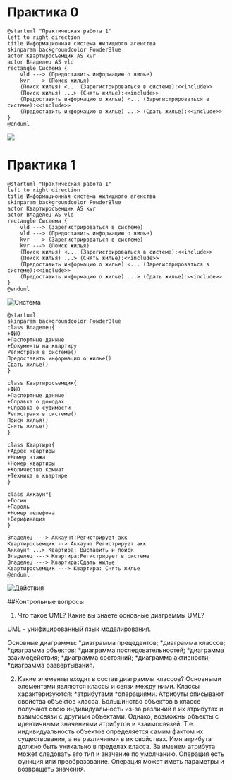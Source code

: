 # Практика 0
```
@startuml "Практическая работа 1"
left to right direction
title Информационная система жилищного агенства
skinparam backgroundcolor PowderBlue
actor Квартиросъемщик AS kvr
actor Владелец AS vld
rectangle Система {
    vld ---> (Предоставить информацию о жилье)
    kvr ---> (Поиск жилья)
    (Поиск жилья) <... (Зарегистрироваться в системе):<<include>>
    (Поиск жилья) ...> (Снять жилье):<<include>>
    (Предоставить информацию о жилье) <... (Зарегистрироваться в системе):<<include>>
    (Предоставить информацию о жилье) ...> (Сдать жилье):<<include>>
}
@enduml
```

![](https://github.com/Smipos/TMP/blob/main/practices/practice_0/Практическая%20работа%201.png)
# Практика 1
```
@startuml "Практическая работа 1"
left to right direction
title Информационная система жилищного агенства
skinparam backgroundcolor PowderBlue
actor Квартиросъемщик AS kvr
actor Владелец AS vld
rectangle Система {
    vld ---> (Зарегистрироваться в системе)
    vld ---> (Предоставить информацию о жилье)
    kvr ---> (Зарегистрироваться в системе)
    kvr ---> (Поиск жилья)
    (Поиск жилья) <... (Зарегистрироваться в системе):<<include>>
    (Поиск жилья) ...> (Снять жилье):<<include>>
    (Предоставить информацию о жилье) <... (Зарегистрироваться в системе):<<include>>
    (Предоставить информацию о жилье) ...> (Сдать жилье):<<include>>
}
@enduml
```

![Система](https://github.com/Smipos/TMP/blob/main/practices/practice_1/1.png)

```
@startuml
skinparam backgroundcolor PowderBlue
class Владелец{
+ФИО
+Паспортные данные
+Документы на квартиру
Регистраия в системе()
Предоставить информацию о жилье()
Сдать жилье()
}

class Квартиросъемщик{
+ФИО
+Паспортные данные
+Справка о доходах
+Справка о судимости
Регистраия в системе()
Поиск жилья()
Снять жилье()
}

class Квартира{
+Адрес квартиры
+Номер этажа
+Номер квартиры
+Количество комнат
+Техника в квартире
}

class Аккаунт{
+Логин
+Пароль
+Номер телефона
+Верификация
}

Владелец ---> Аккаунт:Регистрирует акк
Квартиросъемщик --> Аккаунт:Регистрирует акк
Аккаунт ...> Квартира: Выставить и поиск 
Владелец ---> Квартира:Регистрирует в системе
Владелец ---> Квартира:Сдать жилье
Квартиросъемщик ---> Квартира: Снять жилье
@enduml
```
![Действия](https://github.com/Smipos/TMP/blob/main/practices/practice_1/2.png)

##Контрольные вопросы
1. Что такое UML? Какие вы знаете основные диаграммы UML?

UML - унифицированный язык моделирования.

Основные диаграммы: 
*диаграмма прецедентов; 
*диаграмма классов; 
*диаграмма объектов; 
*диаграмма последовательностей; 
*диаграмма взаимодействия; 
*диаграмма состояний; 
*диаграмма активности; 
*диаграмма развертывания.

2. Какие элементы входят в состав диаграммы классов? 
Основными элементами являются классы и связи между ними. 
Классы характеризуются:
*атрибутами
*операциями. 
Атрибуты описывают свойства объектов класса. Большинство объектов в классе получают свою индивидуальность из-за различий в их атрибутах и взаимосвязи с другими объектами. Однако, возможны объекты с идентичными значениями атрибутов и взаимосвязей. Т.е. индивидуальность объектов определяется самим фактом их существования, а не различиями в их свойствах. Имя атрибута должно быть уникально в пределах класса. За именем атрибута может следовать его тип и значение по умолчанию. Операция есть функция или преобразование. Операция может иметь параметры и возвращать значения.
